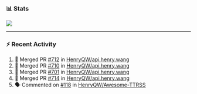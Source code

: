 ### :bar_chart: Stats

<a href="#">
  <img align="center" src="https://github-readme-stats.vercel.app/api?username=henryqw&count_private=true&show_icons=true" />
</a>
<!-- <a href="#">
  <img align="center" src="https://github-readme-stats-git-master.henryqw.vercel.app/api/top-langs/?username=HenryQW&layout=compact" />
</a> -->

---

### :zap: Recent Activity

<!--START_SECTION:activity-->

1. 🎉 Merged PR [#712](https://github.com/HenryQW/api.henry.wang/pull/712) in [HenryQW/api.henry.wang](https://github.com/HenryQW/api.henry.wang)
2. 🎉 Merged PR [#710](https://github.com/HenryQW/api.henry.wang/pull/710) in [HenryQW/api.henry.wang](https://github.com/HenryQW/api.henry.wang)
3. 🎉 Merged PR [#701](https://github.com/HenryQW/api.henry.wang/pull/701) in [HenryQW/api.henry.wang](https://github.com/HenryQW/api.henry.wang)
4. 🎉 Merged PR [#714](https://github.com/HenryQW/api.henry.wang/pull/714) in [HenryQW/api.henry.wang](https://github.com/HenryQW/api.henry.wang)
5. 🗣 Commented on [#118](https://github.com/HenryQW/Awesome-TTRSS/issues/118) in [HenryQW/Awesome-TTRSS](https://github.com/HenryQW/Awesome-TTRSS)
<!--END_SECTION:activity-->
